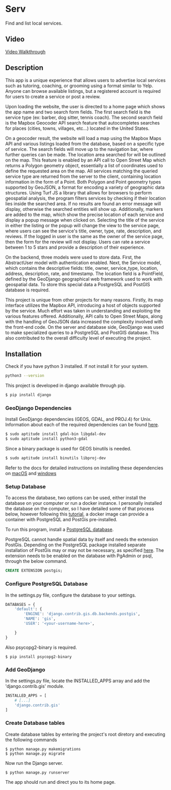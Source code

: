 # Serv

Find and list local services.

## Video

[Video Walkthrough](https://youtu.be/tDvRfcnSwJI)

## Description

This app is a unique experience that allows users to advertise local services such as tutoring, coaching, or grooming using a format similar to Yelp.  Anyone can browse available listings, but a registered account is required for users to create a service or post a review.  

Upon loading the website, the user is directed to a home page which shows the app name and two search form fields.  The first search field is the service type (ex: barber, dog sitter, tennis coach).  The second search field is the Mapbox Geocoder API search feature that autocompletes searches for places (cities, towns, villages, etc...) located in the United States.  

On a geocoder result, the website will load a map using the Mapbox Maps API and various listings loaded from the database, based on a specific type of service.  The search fields will move up to the navigation bar, where further queries can be made.  The location area searched for will be outlined on the map.  This feature is enabled by an API call to Open Street Map which returns a Polygon geometry object, essentially a list of coordinates used to define the requested area on the map.  All services matching the queried service type are returned from the server to the client, containing location information in the form of a Point.  Both Polygon and Point geometry types supported by GeoJSON, a format for encoding a variety of geographic data structures.  Using Turf JS a library that allows for browsers to perform geospatial analysis, the program filters services by checking if their location lies inside the searched area.  If no results are found an error message will display, otherwise the searched entities will show up.  Additionally, markers are added to the map, which show the precise location of each service and display a popup message when clicked on.  Selecting the title of the service in either the listing or the popup will change the view to the service page, where users can see the service's title, owner, type, rate, description, and reviews.  If the logged in user is the same as the owner of the service page, then the form for the review will not display.  Users can rate a service between 1 to 5 stars and provide a description of their experience.

On the backend, three models were used to store data.  First, the AbstractUser model with authentication enabled.  Next, the Service model, which contains the descriptive fields: title, owner, service_type, location, address, description, rate, and timestamp.  The location field is a PointField, defined by the GeoDjango geographical web framework used to work with geospatial data.  To store this special data a PostgreSQL and PostGIS database is required.  

This project is unique from other projects for many reasons.  Firstly, its map interface utilizes the Mapbox API, introducing a host of objects supported by the service.  Much effort was taken in understanding and exploiting the various features offered.  Additionally, API calls to Open Street Maps, along with the handling of GeoJSON data increased the complexity involved with the front-end code.  On the server and database side,  GeoDjango was used to make specialized queries to a PostgreSQL and PostGIS database.  This also contributed to the overall difficulty level of executing the project.  

## Installation

Check if you have python 3 installed.  If not install it for your system.

```bash
python3 --version
```

This project is developed in django available through pip.

```bash
$ pip install django
```

### GeoDjango Dependencies

Install GeoDjango dependencies (GEOS, GDAL, and PROJ.4) for Unix.  Information about each of the required dependencies can be found [here](https://realpython.com/location-based-app-with-geodjango-tutorial/#creating-a-django-application).


```bash
$ sudo aptitude install gdal-bin libgdal-dev
$ sudo aptitude install python3-gdal
```

Since a binary package is used for GEOS binutils is needed.

```bash
$ sudo aptitude install binutils libproj-dev
```

Refer to the docs for detailed instructions on installing these dependencies on [macOS](https://docs.djangoproject.com/en/2.1/ref/contrib/gis/install/#macos) and [windows](https://docs.djangoproject.com/en/2.1/ref/contrib/gis/install/#windows)

### Setup Database

To access the database, two options can be used, either install the database on your computer or run a docker instance.  I personally installed the database on the computer, so I have detailed some of that process below, however following this [tutorial](https://realpython.com/location-based-app-with-geodjango-tutorial/#creating-a-django-application), a docker image can provide a container with PostgreSQL and PostGis pre-installed.  

To run this program, install a [PostgreSQL database](https://www.postgresql.org/download/).

PostgreSQL cannot handle spatial data by itself and needs the extension PostGis.  Depending on the PostgreSQL package installed separate installation of PostGis may or may not be necessary, as specified [here](https://postgis.net/install/).  The extension needs to be enabled on the database with PgAdmin or psql, through the below command.

```sql
CREATE EXTENSION postgis;
```
### Configure PostgreSQL Database

In the settings.py file, configure the database to your settings.

```python
DATABASES = {
    'default': {
        'ENGINE': 'django.contrib.gis.db.backends.postgis',
        'NAME': 'gis',
        'USER': '<your-username-here>',

    }
}
```

Also psycopg2-binary is required.

```shell
$ pip install psycopg2-binary
```


### Add GeoDjango

In the settings.py file, locate the INSTALLED_APPS array and add the 'django.contrib.gis' module. 

```python
INSTALLED_APPS = [
    # [...]
    'django.contrib.gis'
]
```

### Create Database tables

Create database tables by entering the project's root diretory and executing the following commands

```shell
$ python manage.py makemigrations
$ python manage.py migrate
```

Now run the Django server.

```shell
$ python manage.py runserver
```

The app should run and direct you to its home page.

